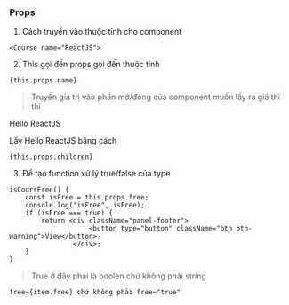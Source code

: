 
### Props

1. Cách truyền vào thuộc tính cho component

```
<Course name="ReactJS">
```

2. This gọi đến props gọi đến thuộc tính
```
{this.props.name}
```

> Truyền giá trị vào phần mở/đóng của component muốn lấy ra giá thì thì

<Course>Hello ReactJS</Course>

Lấy Hello ReactJS bằng cách

```
{this.props.children}
```

3. Để tạo function xử lý true/false của type
```
isCoursFree() {
    const isFree = this.props.free;
    console.log("isFree", isFree);
    if (isFree === true) {
        return <div className="panel-footer">
                    <button type="button" className="btn btn-warning">View</button>
                </div>;
    }
}
```
> True ở đây phải là boolen chứ không phải string
```
free={item.free} chứ không phải free="true"
```


